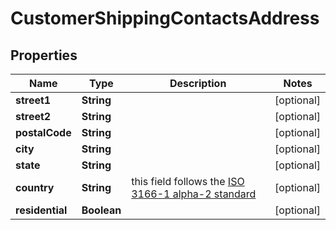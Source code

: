 

# CustomerShippingContactsAddress

## Properties

Name | Type | Description | Notes
------------ | ------------- | ------------- | -------------
**street1** | **String** |  |  [optional]
**street2** | **String** |  |  [optional]
**postalCode** | **String** |  |  [optional]
**city** | **String** |  |  [optional]
**state** | **String** |  |  [optional]
**country** | **String** | this field follows the [ISO 3166-1 alpha-2 standard](https://en.wikipedia.org/wiki/ISO_3166-1_alpha-2) |  [optional]
**residential** | **Boolean** |  |  [optional]




